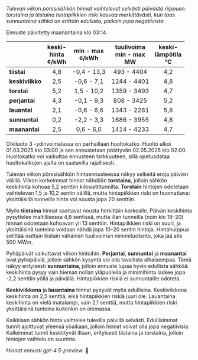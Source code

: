 *Tulevan viikon pörssisähkön hinnat vaihtelevat selvästi päivästä riippuen: torstaina ja tiistaina hintapiikkien riski kasvaa merkittävästi, kun taas sunnuntaina sähkö on erittäin edullista, paikoin jopa negatiivista.*

Ennuste päivitetty maanantaina klo 03:14.

|             | keski-<br>hinta<br>¢/kWh | min - max<br>¢/kWh | tuulivoima<br>min - max<br>MW | keski-<br>lämpötila<br>°C |
|:------------|:------------------------:|:-------------------:|:-----------------------------:|:-------------------------:|
| **tiistai** |           4,8            |    -0,4 - 13,3      |          493 - 4404           |            4,2            |
| **keskiviikko** |           2,5            |    -0,6 - 7,1       |          1244 - 4401          |            4,8            |
| **torstai** |           5,2            |    1,5 - 10,2       |          1359 - 3493          |            4,7            |
| **perjantai** |           4,3            |    -0,1 - 9,3       |           808 - 3425          |            5,2            |
| **lauantai** |           2,1            |    -0,6 - 6,6       |          1343 - 2281          |            5,8            |
| **sunnuntai** |           0,2            |    -2,2 - 3,3       |          1686 - 3955          |            4,8            |
| **maanantai** |           2,5            |     0,6 - 6,0       |          1414 - 4233          |            4,7            |

Olkiluoto 3 -ydinvoimalassa on parhaillaan huoltokatko. Huolto alkoi 01.03.2025 klo 03:00 ja sen ennustetaan päättyvän 02.05.2025 klo 02:00. Huoltokatko voi vaikuttaa ennusteen tarkkuuteen, sillä opetusdataa huoltokatkojen ajalta on saatavilla rajallisesti.

Tulevan viikon pörssisähkön hintaennusteessa näkyy selkeitä eroja päivien välillä. Viikon korkeimmat hinnat nähdään **torstaina**, jolloin sähkön keskihinta kohoaa 5,2 senttiin kilowattitunnilta. **Torstain** hintojen odotetaan vaihtelevan 1,5 ja 10,2 sentin välillä, mutta hintapiikkien riski on huomattava: yksittäisillä tunneilla hinta voi nousta jopa 20 senttiin.

Myös **tiistaina** hinnat saattavat nousta hetkittäin korkealle. Päivän keskihinta pysyttelee maltillisessa 4,8 sentissä, mutta illan tunneilla (noin klo 18–20) hinnan odotetaan kohoavan yli 13 senttiin. Hintapiikkien riski on suuri, ja yksittäisinä tunteina voidaan nähdä jopa 10–20 sentin hintoja. Hintahuippua selittää osittain tiistain vähäinen tuulivoiman minimituotanto, joka jää alle 500 MW:n.

Pyhäpäivät vaikuttavat viikon hintoihin. **Perjantai**, **sunnuntai** ja **maanantai** ovat pyhäpäiviä, jolloin sähkön kysyntä voi olla tavallista alhaisempaa. Tämä näkyy erityisesti **sunnuntaina**, jolloin ennuste lupaa hyvin edullista sähköä: keskihinta pysyy vain hieman nollan yläpuolella ja minimihinta laskee jopa -2,2 senttiin yöllä ja päivällä. Hintapiikkien riskiä ei sunnuntaille odoteta.

**Keskiviikkona** ja **lauantaina** hinnat pysyvät myös edullisina. Keskiviikkona keskihinta on 2,5 senttiä, eikä hintapiikkien riskiä juuri ole. Lauantaina keskihinta on vielä matalampi, vain 2,1 senttiä, mutta hintapiikkien riski yksittäisinä tunteina kuitenkin on olemassa.

Kaikkiaan sähkön hinta vaihtelee tulevilla päivillä selvästi. Edullisimmat tunnit ajoittuvat yleensä yöaikaan, jolloin hinnat voivat olla jopa negatiivisia. Kalleimmat tunnit keskittyvät iltaan, erityisesti tiistaina ja torstaina, jolloin hintojen vaihtelu on suurinta.

*Hinnat ennusti gpt-4.5-preview.* 🔌
